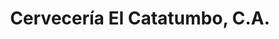 ---
title: "Cervecería El Catatumbo, C.A."
url: /ciudad-guayana-san-felix/cerveceria-el-catatumbo-c-a/
shop: Spirituosen
---